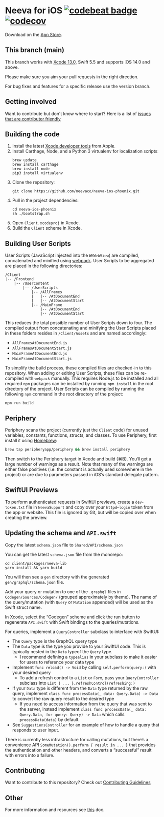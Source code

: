 Neeva for iOS [![codebeat badge](https://codebeat.co/badges/67e58b6d-bc89-4f22-ba8f-7668a9c15c5a)](https://codebeat.co/projects/github-com-mozilla-neeva-ios)  [![codecov](https://codecov.io/gh/mozilla-mobile/neeva-ios/branch/main/graph/badge.svg)](https://codecov.io/gh/mozilla-mobile/neeva-ios/branch/main)
===============

Download on the [App Store](https://apps.apple.com/us/app/neeva-browser-search-engine/id1543288638).

This branch (main)
-----------

This branch works with [Xcode 13.0](https://apps.apple.com/us/app/xcode/id497799835), Swift 5.5 and supports iOS 14.0 and above.

Please make sure you aim your pull requests in the right direction.

For bug fixes and features for a specific release use the version branch.

Getting involved
----------------

Want to contribute but don't know where to start? Here is a list of [issues that are contributor friendly](https://github.com/neevaco/neeva-ios-phoenix/labels/Contributor%20OK)

Building the code
-----------------

1. Install the latest [Xcode developer tools](https://developer.apple.com/xcode/downloads/) from Apple.
1. Install Carthage, Node, and a Python 3 virtualenv for localization scripts:
    ```shell
    brew update
    brew install carthage
    brew install node
    pip3 install virtualenv
    ```
1. Clone the repository:
    ```shell
    git clone https://github.com/neevaco/neeva-ios-phoenix.git
    ```
1. Pull in the project dependencies:
    ```shell
    cd neeva-ios-phoenix
    sh ./bootstrap.sh
    ```
1. Open `Client.xcodeproj` in Xcode.
1. Build the `Client` scheme in Xcode.

## Building User Scripts

User Scripts (JavaScript injected into the `WKWebView`) are compiled, concatenated and minified using [webpack](https://webpack.js.org/). User Scripts to be aggregated are placed in the following directories:

```
/Client
|-- /Frontend
    |-- /UserContent
        |-- /UserScripts
            |-- /AllFrames
            |   |-- /AtDocumentEnd
            |   |-- /AtDocumentStart
            |-- /MainFrame
                |-- /AtDocumentEnd
                |-- /AtDocumentStart
```

This reduces the total possible number of User Scripts down to four. The compiled output from concatenating and minifying the User Scripts placed in these folders resides in `/Client/Assets` and are named accordingly:

* `AllFramesAtDocumentEnd.js`
* `AllFramesAtDocumentStart.js`
* `MainFrameAtDocumentEnd.js`
* `MainFrameAtDocumentStart.js`

To simplify the build process, these compiled files are checked-in to this repository. When adding or editing User Scripts, these files can be re-compiled with `webpack` manually. This requires Node.js to be installed and all required `npm` packages can be installed by running `npm install` in the root directory of the project. User Scripts can be compiled by running the following `npm` command in the root directory of the project:

```
npm run build
```

## Periphery

Periphery scans the project (currently just the `Client` code) for unused variables, constants, functions, structs, and classes.
To use Periphery, first install it using [Homebrew](https://brew.sh):

```sh
brew tap peripheryapp/periphery && brew install periphery
```

Then switch to the Periphery target in Xcode and build (⌘B). You‘ll get a large number of warnings as a result. Note that many of the warnings are either false positives (i.e. the constant is actually used somewhere in the project) or are due to parameters passed in iOS’s standard delegate pattern.

## SwiftUI Previews
To perform authenticated requests in SwiftUI previews, create a `dev-token.txt` file in `NeevaSupport` and copy over your `httpd~login` token from the app or website. This file is ignored by Git, but will be copied over when creating the preview.

## Updating the schema and `API.swift`

Copy the latest `schema.json` file to `Shared/API/schema.json`

You can get the latest `schema.json` file from the monorepo:
```
cd client/packages/neeva-lib
yarn install && yarn build
```
You will then see a `gen` directory with the generated `gen/graphql/schema.json` file.

Add your query or mutation to one of the `.graphql` files in `Codegen/Sources/Codegen/` (grouped approximately by theme).
The name of the query/mutation (with `Query` or `Mutation` appended) will be used as the Swift struct name.

In Xcode, select the “Codegen” scheme and click the run button to regenerate `API.swift` with Swift bindings to the queries/mutations.

For queries, implement a `QueryController` subclass to interface with SwiftUI:

- The `Query` type is the GraphQL query type
- The `Data` type is the type you provide to your SwiftUI code. This is typically nested in the `Data` typeof the `Query` type.
  - I recommend defining a `typealias` in your subclass to make it easier for users to reference your data type
- Implement `func reload() -> Void` by calling  `self.perform(query:)` with your desired query
  - To add a refresh control to a `List` or `Form`, pass your `QueryController` subclass into `List { ... }.refreshControl(refreshing:)`
- If your `Data` type is different from the `Data` type returned by the raw query, implement `class func processData(_ data: Query.Data) -> Data` to convert the raw query result to the desired type
  - If you need to access information from the query that was sent to the server, instead implement `class func processData(_ data: Query.Data, for query: Query) -> Data` which calls `processData(data)` by default.
- See `SuggestionsController` for an example of how to handle a query that responds to user input.

There is currently less infrastructure for calling mutations, but there’s a convenience API `SomeMutation().perform { result in ... }` that provides the authentication and other headers, and converts a “successful” result with errors into a failure.

## Contributing

Want to contribute to this repository? Check out [Contributing Guidelines](https://github.com/mozilla-mobile/firefox-ios/blob/main/CONTRIBUTING.md)

## Other

For more information and resources see [this](https://paper.dropbox.com/doc/Mobile-team-overview--BVZAP5qbLb1eeOFvNqxB8jgHAg-HRB3Zxy3yWmYisYET9QvN) doc.

